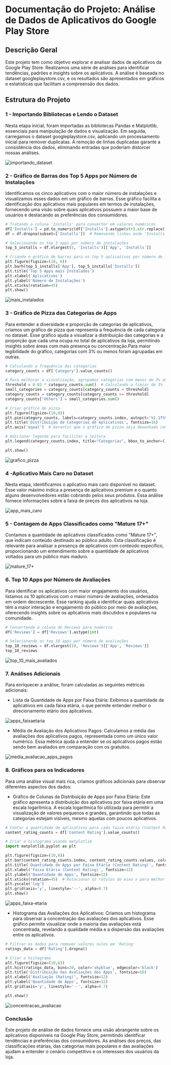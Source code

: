 # Documentação do Projeto: Análise de Dados de Aplicativos do Google Play Store

## Descrição Geral

Este projeto tem como objetivo explorar e analisar dados de aplicativos da Google Play Store. Realizamos uma série de análises para identificar tendências, padrões e insights sobre os aplicativos. A análise é baseada no dataset googleplaystore.csv, e os resultados são apresentados em gráficos e estatísticas que facilitam a compreensão dos dados.

## Estrutura do Projeto

### 1 - Importando Bibliotecas e Lendo o Dataset

 Nesta etapa inicial, foram importadas as bibliotecas Pandas e Matplotlib, essenciais para manipulação de dados e visualização. Em seguida, carregamos o dataset googleplaystore.csv, aplicando um processamento inicial para remover duplicatas. A remoção de linhas duplicadas garante a consistência dos dados, eliminando entradas que poderiam distorcer nossas análises.

 ![importando_dataset](/Sprint_3/Evidencias/importando_dataset.png)

### 2 - Gráfico de Barras dos Top 5 Apps por Número de Instalações

 Identificamos os cinco aplicativos com o maior número de instalações e visualizamos esses dados em um gráfico de barras. Esse gráfico facilita a identificação dos aplicativos mais populares em termos de instalações, fornecendo uma visão sobre quais aplicativos possuem a maior base de usuários e destacando as preferências dos consumidores.

 ```python
 # Tratando a coluna 'Installs' para converter em valores numéricos
df['Installs'] = pd.to_numeric(df['Installs'].astype(str).str.replace(',', '').str.replace('+', ''), errors='coerce')
df = df.dropna(subset=['Installs'])  # Removendo linhas onde 'Installs' é NaN

# Selecionando os top 5 apps por número de instalações
top_5_installs = df.nlargest(5, 'Installs')[['App', 'Installs']]

# Criando o gráfico de barras para os top 5 aplicativos por número de instalações
plt.figure(figsize=(10, 6))
plt.barh(top_5_installs['App'], top_5_installs['Installs'])
plt.title('Top 5 Apps mais Instalados')
plt.xlabel('Aplicativos')
plt.ylabel('Número de Instalações')
plt.xticks(rotation=45)
plt.show()
```
 ![mais_instalados](/Sprint_3/Evidencias/top_5_mais_instalados.png)

### 3 - Gráfico de Pizza das Categorias de Apps

 Para entender a diversidade e proporção de categorias de aplicativos, criamos um gráfico de pizza que representa a frequência de cada categoria no dataset. Esse gráfico ajuda a visualizar a distribuição das categorias e a proporção que cada uma ocupa no total de aplicativos da loja, permitindo insights sobre áreas com mais presença ou concentração.Para maior legibilidade do gráfico, categorias com 3% ou menos foram agrupadas em outras.

```python
# Calculando a frequência das categorias
category_counts = df['Category'].value_counts()

# Para melhorar a visualização, agrupamos categorias com menos de 3% em "Outros"
threshold = 0.03 * category_counts.sum()  # Calculando o limiar de 3%
small_categories = category_counts[category_counts < threshold]
category_counts = category_counts[category_counts >= threshold]
category_counts['Others'] = small_categories.sum()

# Criar gráfico de pizza
plt.figure(figsize=(10,8))
plt.pie(category_counts, labels=category_counts.index, autopct='%1.1f%%', startangle=90, colors=plt.cm.Paired.colors, explode=[0.1 if x == 'Others' else 0 for x in category_counts.index])
plt.title('Distribuição de Categorias de Aplicativos', fontsize=16)
plt.axis('equal')  # Garantir que o gráfico de pizza seja desenhado como um círculo.

# Adicionar legenda para facilitar a leitura
plt.legend(category_counts.index, title="Categorias", bbox_to_anchor=(1.05, 1), loc = 'center')

plt.show()
```
![grafico_pizza](/Sprint_3/Evidencias/grafico_pizza.png)

### 4 -Aplicativo Mais Caro no Dataset

 Nesta etapa, identificamos o aplicativo mais caro disponível no dataset. Esse valor máximo indica a presença de aplicativos premium e o quanto alguns desenvolvedores estão cobrando pelos seus produtos. Essa análise fornece informações sobre a faixa de preços dos aplicativos na loja.

 ![app_mais_caro](/Sprint_3/Evidencias/app_mais_caro.png)

### 5 - Contagem de Apps Classificados como "Mature 17+"

Contamos a quantidade de aplicativos classificados como "Mature 17+", que indicam conteúdo destinado ao público adulto. Esta classificação é relevante para analisar a presença de aplicativos com conteúdo específico, proporcionando um entendimento sobre a quantidade de aplicativos voltados para um público mais maduro.

![mature_17+](/Sprint_3/Evidencias/contage_app_mature17.png)

### 6. Top 10 Apps por Número de Avaliações

Para identificar os aplicativos com maior engajamento dos usuários, listamos os 10 aplicativos com o maior número de avaliações, ordenados em ordem decrescente. Esse ranking ajuda a identificar quais aplicativos têm a maior interação e engajamento do público por meio de avaliações, oferecendo insights sobre os aplicativos mais discutidos e populares na comunidade.

```python
# Convertendo a coluna de Reviews para numérico
df['Reviews'] = df['Reviews'].astype(int)

# Selecionando os top 10 apps por número de avaliações
top_10_reviews = df.nlargest(10, 'Reviews')[['App', 'Reviews']]
top_10_reviews
```

![top_10_mais_avaliados](/Sprint_3/Evidencias/top_10_melhor_avaliados.png)

### 7. Análises Adicionais

Para enriquecer a análise, foram calculadas as seguintes métricas adicionais:

 - Lista da Quantidade de Apps por Faixa Etária: Exibimos a quantidade de aplicativos em cada faixa etária, o que permite entender melhor o direcionamento etário dos aplicativos.

 ![apps_faixaetaria](/Sprint_3/Evidencias/apps_por_faixaetaria.png)

 - Média de Avaliação dos Aplicativos Pagos: Calculamos a média das avaliações dos aplicativos pagos, representada como um único valor numérico. Essa métrica ajuda a entender se os aplicativos pagos estão sendo bem avaliados em comparação com os gratuitos.

 ![media_avaliacao_apps_pagos](/Sprint_3/Evidencias/media_apps_pagos.png)

### 8. Gráficos para os Indicadores

Para uma análise visual mais rica, criamos gráficos adicionais para observar diferentes aspectos dos dados:

- Gráfico de Colunas da Distribuição de Apps por Faixa Etária: Este gráfico apresenta a distribuição dos aplicativos por faixa etária em uma escala logarítmica. A escala logarítmica foi utilizada para permitir a visualização de valores pequenos e grandes, garantindo que todas as categorias estejam visíveis, mesmo aquelas com poucos aplicativos.

```python
# Contar a quantidade de aplicativos para cada faixa etária (Content Rating)
content_rating_counts = df['Content Rating'].value_counts()

# Criar o histograma usando matplotlib
import matplotlib.pyplot as plt

plt.figure(figsize=(10,6))
plt.bar(content_rating_counts.index, content_rating_counts.values, color='skyblue')
plt.title('Quantidade de Apps por Faixa Etária (Content Rating)', fontsize=16)
plt.xlabel('Faixa Etária (Content Rating)', fontsize=12)
plt.ylabel('Quantidade de Apps', fontsize=12)
plt.xticks(rotation=45)  # Rotacionar os rótulos do eixo x para melhor visualização
plt.yscale('log')
plt.grid(axis='y', linestyle='--', alpha=0.7)
plt.show()

```

![apps_faixa-etaria](/Sprint_3/Evidencias/qtd_apps_faixaetaria.png)

 - Histograma das Avaliações dos Aplicativos: Criamos um histograma para observar a concentração das avaliações dos aplicativos. Esse gráfico permite visualizar onde a maioria das avaliações está concentrada, revelando a qualidade média e a dispersão das avaliações entre os aplicativos.

 ```python
 # Filtrar os dados para remover valores nulos em 'Rating'
ratings_data = df['Rating'].dropna()

# Criar o histograma
plt.figure(figsize=(10,6))
plt.hist(ratings_data, bins=20, color='skyblue', edgecolor='black')
plt.title('Distribuição das Avaliações dos Apps', fontsize=16)
plt.xlabel('Avaliação (Rating)', fontsize=12)
plt.ylabel('Quantidade de Apps', fontsize=12)
plt.grid(axis='y', linestyle='--', alpha=0.7)

plt.show() 
 ```
 ![concentracao_avaliacao](/Sprint_3/Evidencias/concentracao_avaliacoes.png)

 ### Conclusão
 
Este projeto de análise de dados fornece uma visão abrangente sobre os aplicativos disponíveis na Google Play Store, permitindo identificar tendências e preferências dos consumidores. As análises dos preços, das classificações etárias, das categorias mais populares e das avaliações ajudam a entender o cenário competitivo e os interesses dos usuários da loja.

